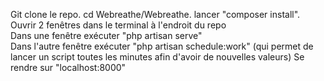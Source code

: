 Git clone le repo. 
cd Webreathe/Webreathe. 
lancer "composer install". 
Ouvrir 2 fenêtres dans le terminal à l'endroit du repo  
Dans une fenêtre exécuter "php artisan serve"  
Dans l'autre fenêtre exécuter "php artisan schedule:work" (qui permet de lancer un script toutes les minutes afin d'avoir de nouvelles valeurs)
Se rendre sur "localhost:8000"
